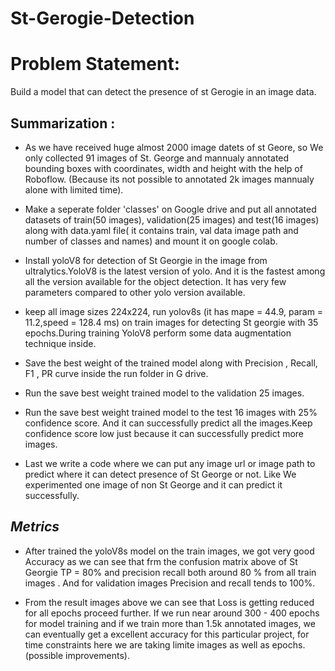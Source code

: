 # St-Gerogie-Detection

# Problem Statement:

Build a model that can detect the presence of st Gerogie in an image data.

## Summarization :

* As we have received huge almost 2000 image datets of st Geore, so We only collected 91 images of St. George and mannualy annotated bounding boxes with coordinates, width and height with the help of Roboflow. (Because its not possible to annotated 2k images mannualy alone with limited time).

*  Make a seperate folder 'classes' on Google drive and put all annotated datasets of train(50 images), validation(25 images) and test(16 images) along with data.yaml file( it contains train, val data image path and number of classes and names) and mount it on google colab.

*   Install yoloV8 for detection of St Georgie in the image from ultralytics.YoloV8 is the latest version of yolo. And it is the fastest among all the version available for the object detection. It has very few parameters compared to other yolo version available.

*  keep all image sizes 224x224, run yolov8s (it has mape = 44.9, param = 11.2,speed = 128.4 ms) on train images for detecting St georgie with 35 epochs.During training YoloV8 perform some data augmentation technique inside.

*  Save the best weight of the trained model along with Precision , Recall, F1 , PR curve inside the run folder in G drive.

*   Run the save best weight trained model to the validation 25 images.
*  Run the save best weight trained model to the test 16 images with 25% confidence score. And it can successfully predict all the images.Keep confidence score low just because it can successfully predict more images.

* Last we write a code where we can put any image url or image path to predict 
where it can detect presence of St  George or not. Like We experimented one image of non St George and it can predict it successfully.


## *Metrics*
*  After trained the yoloV8s model on the train images, we got very good Accuracy as we can see that frm the confusion matrix above of St Georgie TP = 80% and precision recall both around 80 % from all train images . And for validation images Precision and recall tends to 100%.

*  From the result images above we can see that Loss is getting reduced for all epochs proceed further. If we run near around 300 - 400 epochs for model training and if we train more than 1.5k annotated images, we can eventually get a excellent accuracy for this particular project, for time constraints here we are taking limite images as well as epochs.(possible improvements).


